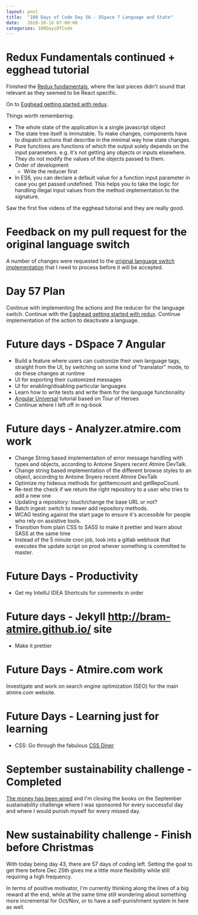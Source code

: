 ```yaml
---
layout: post
title:  "100 Days of Code Day 56 - DSpace 7 Language and State"
date:   2018-10-16 07:00:00
categories: 100DaysOfCode
---
```


# Redux Fundamentals continued + egghead tutorial

Finished the [Redux fundamentals](https://blog.isquaredsoftware.com/presentations/2018-03-redux-fundamentals/#/18), where the last pieces didn't sound that relevant as they seemed to be React specific.

On to [Egghead getting started with redux](https://egghead.io/courses/getting-started-with-redux).

Things worth remembering:
* The whole state of the application is a single javascript object
* The state tree itself is immutable. To make changes, components have to dispatch actions that describe in the minimal way how state changes.
* Pure functions are functions of which the output solely depends on the input parameters. e.g. it's not getting any objects or inputs elsewhere. They do not modify the values of the objects passed to them.
* Order of development
  * Write the reducer first
* In ES6, you can declare a default value for a function input parameter in case you get passed undefined. This helps you to take the logic for handling illegal input values from the method implementation to the signature.

Saw the first five videos of the egghead tutorial and they are really good. 

# Feedback on my pull request for the original language switch

A number of changes were requested to the [original language switch implementation](https://github.com/DSpace/dspace-angular/pull/308) that I need to process before it will be accepted.

# Day 57 Plan

Continue with implementing the actions and the reducer for the language switch.
Continue with the [Egghead getting started with redux](https://egghead.io/courses/getting-started-with-redux).
Continue implementation of the action to deactivate a language.

# Future days - DSpace 7 Angular

* Build a feature where users can customize their own language tags, straight from the UI, by switching on some kind of "translator" mode, to do these changes at runtime
* UI for exporting their customized messages
* UI for enabling/disabling particular languages
* Learn how to write tests and write them for the language functionality
* [Angular Universal](https://angular.io/guide/universal) tutorial based on Tour of Heroes
* Continue where I left off in ng-book

# Future days - Analyzer.atmire.com work

* Change String based implementation of error message handling with types and objects, according to Antoine Snyers recent Atmire DevTalk.
* Change string based implementation of the different browse styles to an object, according to Antoine Snyers recent Atmire DevTalk
* Optimize my hideous methods for getItemcount and getRepoCount.
* Re-test the check if we return the right repository to a user who tries to add a new one
* Updating a repository: touch/change the base URL or not?
* Batch ingest: switch to newer add repository methods.
* WCAG testing against the start page to ensure it's accessible for people who rely on assistive tools.
* Transition from plain CSS to SASS to make it prettier and learn about SASS at the same time
* Instead of the 5 minute cron job, look into a gitlab webhook that executes the update script on prod whever something is committed to master.

# Future Days - Productivity

* Get my IntelliJ IDEA Shortcuts for comments in order

# Future days - Jekyll http://bram-atmire.github.io/ site

* Make it prettier

# Future Days - Atmire.com work

Investigate and work on search engine optimization (SEO) for the main atmire.com website.

# Future Days - Learning just for learning

* CSS: Go through the fabulous [CSS Diner](https://flukeout.github.io/)

# September sustainability challenge - Completed

[The money has been wired](https://my.charitywater.org/bram-luyten/code-for-water) and I'm closing the books on the September sustainability challenge where I was sponsored for every successful day and where I would punish myself for every missed day.

# New sustainability challenge - Finish before Christmas

With today being day 43, there are 57 days of coding left. Setting the goal to get there before Dec 25th gives me a little more flexibility while still requiring a high frequency.

In terms of positive motivator, I'm currently thinking along the lines of a big reward at the end, while at the same time still wondering about something more incremental for Oct/Nov, or to have a self-punishment system in here as well.